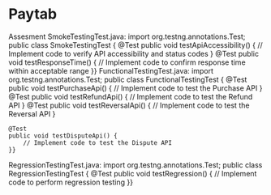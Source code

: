 # Paytab
Assesment
SmokeTestingTest.java:
import org.testng.annotations.Test;
public class SmokeTestingTest {
@Test
public void testApiAccessibility() {
        // Implement code to verify API accessibility and status codes
    }
 @Test
    public void testResponseTime() {
        // Implement code to confirm response time within acceptable range
    }}
FunctionalTestingTest.java:
import org.testng.annotations.Test;
public class FunctionalTestingTest {
    @Test
    public void testPurchaseApi() {
        // Implement code to test the Purchase API
    }
    @Test
    public void testRefundApi() {
        // Implement code to test the Refund API
    }
    @Test
    public void testReversalApi() {
        // Implement code to test the Reversal API }
    
    @Test
    public void testDisputeApi() {
        // Implement code to test the Dispute API
    }}
RegressionTestingTest.java:
import org.testng.annotations.Test;
public class RegressionTestingTest {
    @Test
    public void testRegression() {
        // Implement code to perform regression testing
    }}
